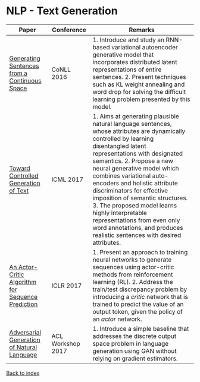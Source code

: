 # NLP - Text Generation
|Paper|Conference|Remarks
|--|--|--|
|[Generating Sentences from a Continuous Space](http://www.aclweb.org/anthology/K16-1002)|CoNLL 2016|1. Introduce and study an RNN-based variational autoencoder generative model that incorporates distributed latent representations of entire sentences. 2. Present techniques such as KL weight annealing and word drop for solving the difficult learning problem presented by this model.|
|[Toward Controlled Generation of Text](https://arxiv.org/pdf/1703.00955)|ICML 2017|1. Aims at generating plausible natural language sentences, whose attributes are dynamically controlled by learning disentangled latent representations with designated semantics. 2. Propose a new neural generative model which combines variational auto-encoders and holistic attribute discriminators for effective imposition of semantic structures. 3. The proposed model learns highly interpretable representations from even only word annotations, and produces realistic sentences with desired attributes.|
|[An Actor-Critic Algorithm for Sequence Prediction](https://arxiv.org/pdf/1607.07086)|ICLR 2017|1. Present an approach to training neural networks to generate sequences using actor-critic methods from reinforcement learning (RL). 2. Address the train/test discrepancy problem by introducing a *critic* network that is trained to predict the value of an output token, given the policy of an *actor* network.|
|[Adversarial Generation of Natural Language](https://arxiv.org/pdf/1705.10929)|ACL Workshop 2017|1. Introduce a simple baseline that addresses the discrete output space problem in language generation using GAN without relying on gradient estimators. |


[Back to index](../README.md)
<!--stackedit_data:
eyJoaXN0b3J5IjpbLTUzMjMyMzY0OCw4Njc0NzM3MjFdfQ==
-->